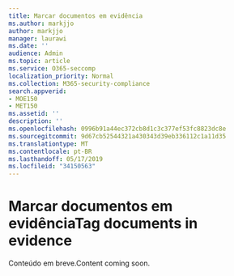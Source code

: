 ```yaml
---
title: Marcar documentos em evidência
ms.author: markjjo
author: markjjo
manager: laurawi
ms.date: ''
audience: Admin
ms.topic: article
ms.service: O365-seccomp
localization_priority: Normal
ms.collection: M365-security-compliance
search.appverid:
- MOE150
- MET150
ms.assetid: ''
description: ''
ms.openlocfilehash: 0996b91a44ec372cb8d1c3c377ef53fc8823dc8e
ms.sourcegitcommit: 9d67cb52544321a430343d39eb336112c1a11d35
ms.translationtype: MT
ms.contentlocale: pt-BR
ms.lasthandoff: 05/17/2019
ms.locfileid: "34150563"
---
```

# <a name="tag-documents-in-evidence"></a><span data-ttu-id="aeaf6-102">Marcar documentos em evidência</span><span class="sxs-lookup"><span data-stu-id="aeaf6-102">Tag documents in evidence</span></span>

<span data-ttu-id="aeaf6-103">Conteúdo em breve.</span><span class="sxs-lookup"><span data-stu-id="aeaf6-103">Content coming soon.</span></span>